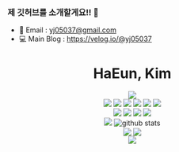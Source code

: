 ### 제 깃허브를 소개할게요!! 👋


- 📨 Email : yj05037@gmail.com
- 💻 Main Blog : https://velog.io/@yj05037
<!--
**JJHaEun/JJHaEun** is a ✨ _special_ ✨ repository because its `README.md` (this file) appears on your GitHub profile.

Here are some ideas to get you started:


- 🔭 I’m currently working on ...
- 🌱 I’m currently learning 
## FRONTEND DEVELOPER
- 👯 I’m looking to collaborate on ...
- 🤔 I’m looking for help with ...
- 💬 Ask me about ...
- 📫 How to reach me: ...
- 😄 Pronouns: ...
- ⚡ Fun fact: ...
-->

<div align="center">
<h1>HaEun, Kim</h1>
<img src="https://capsule-render.vercel.app/api?type=waving&color=0:833ab4,50:fd1d1d,100:fcb045&height=300&section=header&text=발전해가는&nbsp;개발자&nbsp;,&nbsp;김하은&nbsp;입니다.&fontSize=50&fontColor=ffffff&&animation=fadeIn" />


<div>
<img src="https://img.shields.io/badge/react-61DAFB?style=flat-square&logo=react&logoColor=white"/>
<img src="https://img.shields.io/badge/next.js-000000?style=flat-square&logo=nextdotjs&logoColor=white">
<img src="https://img.shields.io/badge/GraphQL-E10098?style=flat-square&logo=GraphQL&logoColor=white">
<img src="https://img.shields.io/badge/TypeScript-3178C6?style=flat-square&logo=TypeScript&logoColor=white">
<img src="https://img.shields.io/badge/HTML5-E34F26?style=flat-square&logo=HTML5&logoColor=white">
<img src="https://img.shields.io/badge/JavaScript-F7DF1E?style=flat-square&logo=JavaScript&logoColor=white">

</div>
<div>
<img src="https://img.shields.io/badge/Amazon AWS-232F3E?style=flat-square&logo=Amazon AWS&logoColor=white">
<img src="https://img.shields.io/badge/Docker-2496ED?style=flat-square&logo=Docker&logoColor=white">
<img src="https://img.shields.io/badge/GitHub-181717?style=flat-square&logo=GitHub&logoColor=white">
<img src="https://img.shields.io/badge/Notion-000000?style=flat-square&logo=Notion&logoColor=white">

</div>
<div>
  <section>
<img src="https://github-readme-stats.vercel.app/api?username=JJHaEun&theme=swift&show_icons=true">
  <img src="https://github-readme-stats.vercel.app/api/top-langs/?username=JJHaEun&show_icons=true&theme=react&hide_border=true&title_color=004386&icon_color=004386&layout=compact" alt="github stats">
  </section>
    <section>
   <img align="center" src="https://github-readme-stats.vercel.app/api/pin/?username=JJHaEun&theme=buefy&repo=JJHaEun" />
 <img align="center" src="https://github-readme-stats.vercel.app/api/pin/?username=JJHaEun&theme=buefy&repo=My-Leisurely-Day" />
  </section>
  </div>
  <img src="https://capsule-render.vercel.app/api?type=waving&color=0:833ab4,50:fd1d1d,100:fcb045&height=200&section=footer"/>

</div>


